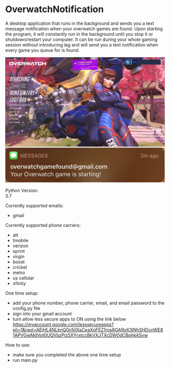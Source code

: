 # OverwatchNotification
 A desktop application that runs in the background and sends you a text message notification when your overwatch games are found. Upon starting the program, it will constantly run in the background until you stop it or shutdown/restart your computer. It can be run during your whole gaming session without introducing lag and will send you a text notification when every game you queue for is found.  
 
![](menu.jpg)  
![](text.jpg)  
 
 Python Version:  
 3.7  
 
 Currently supported emails:  
 - gmail  
 
 Currently supported phone carriers:  
 - att  
 - tmobile  
 - verizon  
 - sprint  
 - virgin  
 - boost  
 - cricket  
 - metro  
 - us cellular  
 - xfinity  

One time setup:  
 - add your phone number, phone carrier, email, and email password to the config.py file  
 - sign into your gmail account  
 - turn allow less secure apps to ON using the link below  
 https://myaccount.google.com/lesssecureapps?pli=1&rapt=AEjHL4NLknQ0n1ii0IaCeaXqFEZ1ros8GARoX3lNhSHDcnWE81APVGwMdVot0UQVbzPiz5XYrxtccBkVXJTXcDW0dCBphk4Svw  
 
 How to use:  
 - make sure you completed the above one time setup  
 - run main.py  
